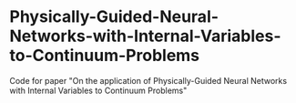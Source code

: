 # Physically-Guided-Neural-Networks-with-Internal-Variables-to-Continuum-Problems
Code for paper "On the application of Physically-Guided Neural Networks with Internal Variables to Continuum Problems"
